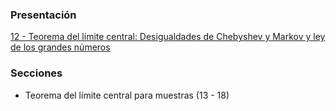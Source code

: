 ### Presentación

[12 - Teorema del límite central: Desigualdades de Chebyshev y Markov y ley de los grandes números](https://www.overleaf.com/read/zhzxhphdwrwp#cfe351)

### Secciones
- Teorema del límite central para muestras (13 - 18)